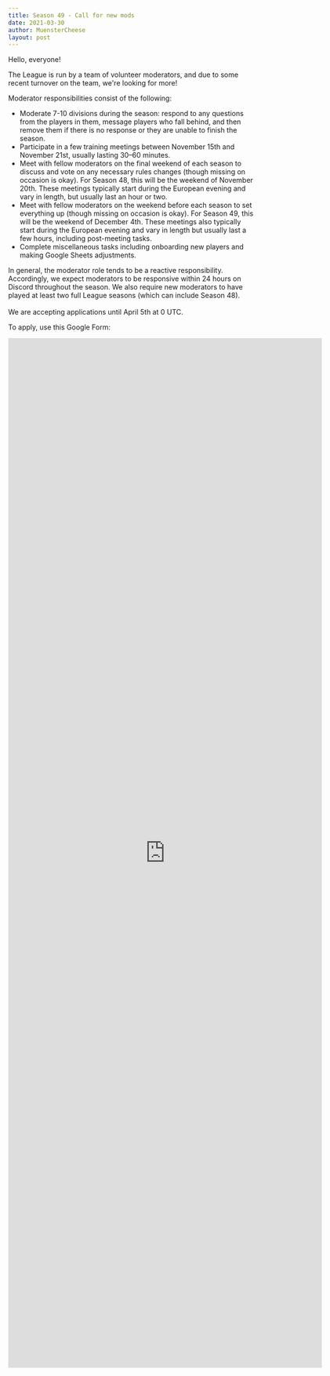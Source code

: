 ```yaml
---
title: Season 49 - Call for new mods
date: 2021-03-30
author: MuensterCheese
layout: post
---
```

Hello, everyone!

The League is run by a team of volunteer moderators, and due to some recent turnover on the team, we're looking for more!

Moderator responsibilities consist of the following:

* Moderate 7-10 divisions during the season: respond to any questions from the players in them, message players who fall behind, and then remove them if there is no response or they are unable to finish the season.
* Participate in a few training meetings between November 15th and November 21st, usually lasting 30–60 minutes.
* Meet with fellow moderators on the final weekend of each season to discuss and vote on any necessary rules changes (though missing on occasion is okay). For Season 48, this will be the weekend of November 20th. These meetings typically start during the European evening and vary in length, but usually last an hour or two.
* Meet with fellow moderators on the weekend before each season to set everything up (though missing on occasion is okay). For Season 49, this will be the weekend of December 4th. These meetings also typically start during the European evening and vary in length but usually last a few hours, including post-meeting tasks.
* Complete miscellaneous tasks including onboarding new players and making Google Sheets adjustments.

In general, the moderator role tends to be a reactive responsibility. Accordingly, we expect moderators to be responsive within 24 hours on Discord throughout the season. We also require new moderators to have played at least two full League seasons (which can include Season 48).\
\
We are accepting applications until April 5th at 0 UTC.

To apply, use this Google Form:

<iframe src="https://docs.google.com/forms/d/e/1FAIpQLSfHYL3ZJ8ayYy6mlbiQwBAoZzyMAAzPJYDx8cBOhg4mc2gMhg/viewform?embedded=true" width="640" height="2100" frameborder="0" marginheight="0" marginwidth="0">Loading…</iframe>